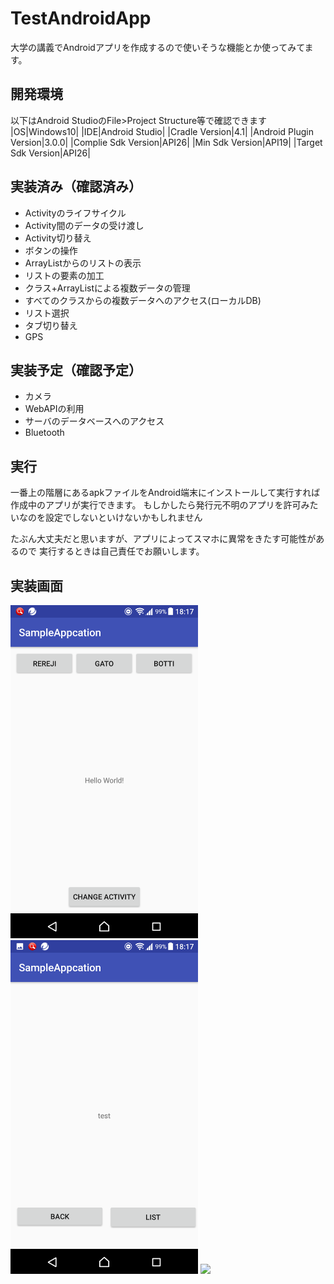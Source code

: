  
# TestAndroidApp
大学の講義でAndroidアプリを作成するので使いそうな機能とか使ってみてます。

## 開発環境
以下はAndroid StudioのFile>Project Structure等で確認できます
|OS|Windows10|
|IDE|Android Studio|
|Cradle Version|4.1|
|Android Plugin Version|3.0.0|
|Complie Sdk Version|API26|
|Min Sdk Version|API19|
|Target Sdk Version|API26|



## 実装済み（確認済み）
* Activityのライフサイクル
* Activity間のデータの受け渡し
* Activity切り替え
* ボタンの操作
* ArrayListからのリストの表示
* リストの要素の加工
* クラス+ArrayListによる複数データの管理
* すべてのクラスからの複数データへのアクセス(ローカルDB)
* リスト選択
* タブ切り替え
* GPS

## 実装予定（確認予定）
* カメラ
* WebAPIの利用
* サーバのデータベースへのアクセス
* Bluetooth

## 実行
一番上の階層にあるapkファイルをAndroid端末にインストールして実行すれば
作成中のアプリが実行できます。
もしかしたら発行元不明のアプリを許可みたいなのを設定でしないといけないかもしれません

たぶん大丈夫だと思いますが、アプリによってスマホに異常をきたす可能性があるので
実行するときは自己責任でお願いします。

## 実装画面
<img src="./image/Screenshot_20171110-181723.png" width="300">
<img src="./image/Screenshot_20171110-181727.png" width="300">
<img src="./image/Screenshot_0171110-181732.png" width="300">
